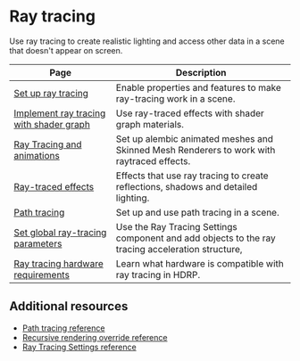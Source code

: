 # Ray tracing

Use ray tracing to create realistic lighting and access other data in a scene that doesn't appear on screen.

| Page | Description |
|-|-|
| [Set up ray tracing](Ray-Tracing-Getting-Started.md) | Enable properties and features to make ray-tracing work in a scene. |
| [Implement ray tracing with shader graph](SGNode-Raytracing-Quality.md) | Use ray-traced effects with shader graph materials. |
|[Ray Tracing and animations](Ray-Tracing-Animations.md)|Set up alembic animated meshes and Skinned Mesh Renderers to work with raytraced effects.|
|[Ray-traced effects](lighting-ray-traced-effects.md)|Effects that use ray tracing to create reflections, shadows and detailed lighting.|
|[Path tracing](Ray-Tracing-Path-Tracing.md) |Set up and use path tracing in a scene.|
|[Set global ray-tracing parameters](Ray-Tracing-Settings.md)|Use the Ray Tracing Settings component and add objects to the ray tracing acceleration structure, |
|[Ray tracing hardware requirements](raytracing-requirements.md)|Learn what hardware is compatible with ray tracing in HDRP. |

## Additional resources 

- [Path tracing reference](reference-path-tracing.md)
- [Recursive rendering override reference](reference-recursive-rendering.md)
- [Ray Tracing Settings reference](reference-ray-tracing-settings.md)